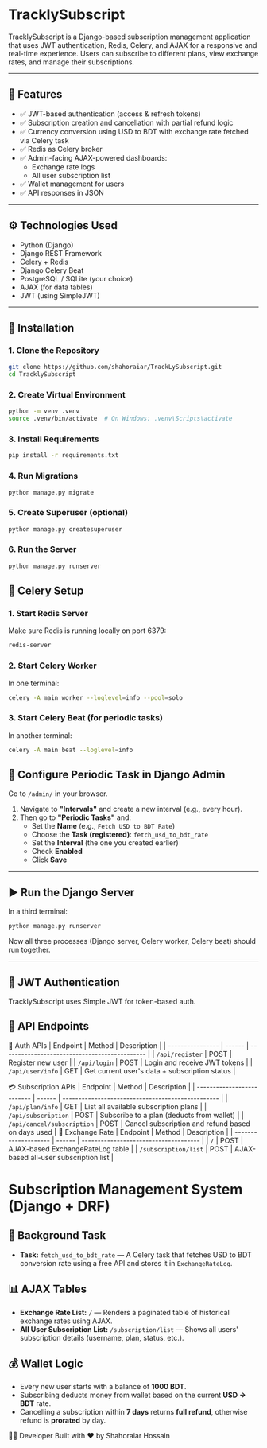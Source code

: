 # TracklySubscript

TracklySubscript is a Django-based subscription management application that uses JWT authentication, Redis, Celery, and AJAX for a responsive and real-time experience. Users can subscribe to different plans, view exchange rates, and manage their subscriptions.

---

## 🚀 Features

- ✅ JWT-based authentication (access & refresh tokens)
- ✅ Subscription creation and cancellation with partial refund logic
- ✅ Currency conversion using USD to BDT with exchange rate fetched via Celery task
- ✅ Redis as Celery broker
- ✅ Admin-facing AJAX-powered dashboards:
  - Exchange rate logs
  - All user subscription list
- ✅ Wallet management for users
- ✅ API responses in JSON

---

## ⚙️ Technologies Used

- Python (Django)
- Django REST Framework
- Celery + Redis
- Django Celery Beat
- PostgreSQL / SQLite (your choice)
- AJAX (for data tables)
- JWT (using SimpleJWT)

---

## 🔧 Installation

### 1. Clone the Repository

```bash
git clone https://github.com/shahoraiar/TrackLySubscript.git
cd TracklySubscript
```
### 2. Create Virtual Environment
```bash
python -m venv .venv
source .venv/bin/activate  # On Windows: .venv\Scripts\activate
```
### 3. Install Requirements
```bash
pip install -r requirements.txt
```
### 4. Run Migrations
```bash
python manage.py migrate
```
### 5. Create Superuser (optional)
```bash
python manage.py createsuperuser
```
### 6. Run the Server
```bash
python manage.py runserver
```
## 🔁 Celery Setup

### 1. Start Redis Server
Make sure Redis is running locally on port 6379:
```bash
redis-server
```
### 2. Start Celery Worker
In one terminal:
```bash
celery -A main worker --loglevel=info --pool=solo
```
### 3. Start Celery Beat (for periodic tasks)
In another terminal:
```bash
celery -A main beat --loglevel=info
```

## 🔧 Configure Periodic Task in Django Admin

Go to `/admin/` in your browser.

1. Navigate to **"Intervals"** and create a new interval (e.g., every hour).
2. Then go to **"Periodic Tasks"** and:
   - Set the **Name** (e.g., `Fetch USD to BDT Rate`)
   - Choose the **Task (registered)**: `fetch_usd_to_bdt_rate`
   - Set the **Interval** (the one you created earlier)
   - Check **Enabled**
   - Click **Save**

---

## ▶ Run the Django Server

In a third terminal:

```bash
python manage.py runserver
```
Now all three processes (Django server, Celery worker, Celery beat) should run together.

---

## 🔑 JWT Authentication
TracklySubscript uses Simple JWT for token-based auth.

## 🔌 API Endpoints
🔐 Auth APIs
| Endpoint         | Method | Description                                   |
| ---------------- | ------ | --------------------------------------------- |
| `/api/register`  | POST   | Register new user                             |
| `/api/login`     | POST   | Login and receive JWT tokens                  |
| `/api/user/info` | GET    | Get current user's data + subscription status |

💳 Subscription APIs
| Endpoint                   | Method | Description                                       |
| -------------------------- | ------ | ------------------------------------------------- |
| `/api/plan/info`           | GET    | List all available subscription plans             |
| `/api/subscription`        | POST   | Subscribe to a plan (deducts from wallet)         |
| `/api/cancel/subscription` | POST   | Cancel subscription and refund based on days used |
💱 Exchange Rate
| Endpoint             | Method | Description                           |
| -------------------- | ------ | ------------------------------------- |
| `/`                  | POST   | AJAX-based ExchangeRateLog table      |
| `/subscription/list` | POST   | AJAX-based all-user subscription list |


# Subscription Management System (Django + DRF)

## 🔁 Background Task
- **Task:** `fetch_usd_to_bdt_rate` — A Celery task that fetches USD to BDT conversion rate using a free API and stores it in `ExchangeRateLog`.

## 📊 AJAX Tables
- **Exchange Rate List:** `/` — Renders a paginated table of historical exchange rates using AJAX.  
- **All User Subscription List:** `/subscription/list` — Shows all users' subscription details (username, plan, status, etc.).

## 💰 Wallet Logic
- Every new user starts with a balance of **1000 BDT**.  
- Subscribing deducts money from wallet based on the current **USD → BDT** rate.  
- Cancelling a subscription within **7 days** returns **full refund**, otherwise refund is **prorated** by day.

👨‍💻 Developer
Built with ❤️ by Shahoraiar Hossain
